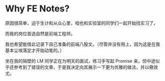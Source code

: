 # Why FE Notes?

原因很简单，迫于生计和从众心里，咱也和实验室的同学们一起开始找实习了。

而我的岗位首选自然是前端工程师。

我也希望能借此记录下自己准备的前端八股文。（尽管并没有用上，因为这是在我基本尘埃落定才开始动笔的。）

坐在我的隔壁的 LM 同学正在为明天的面试，练习手写起 Promise 来，但中途似乎还参考到了错误的文章，于是我决定向其展示一下更为优雅的做法，并以儆效尤。
